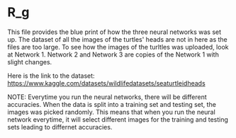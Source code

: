 # R_g
This file provides the blue print of how the three neural networks was set up. 
The dataset of all the images of the turtles' heads are not in here as the files are too large. To see how the images of the turltles was uploaded, look at Network 1.
Network 2 and Network 3 are copies of the Network 1 with slight changes. 

Here is the link to the dataset: https://www.kaggle.com/datasets/wildlifedatasets/seaturtleidheads 

NOTE: Everytime you run the neural networks, there will be different accuracies. When the data is split into a training set and testing set, the images was picked randomly. This means that when you run the neural network everytime, it will select different images for the training and testing sets leading to differnet accuracies. 
